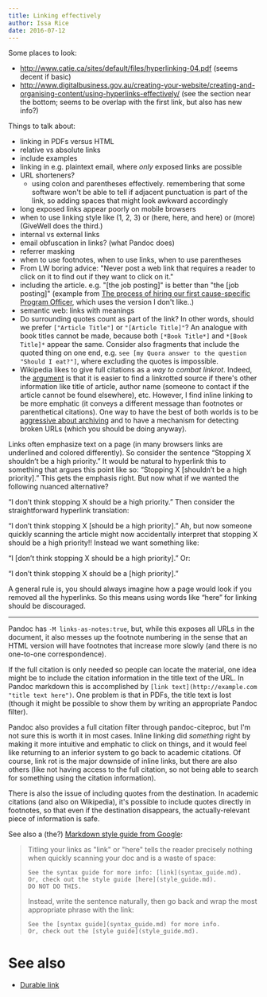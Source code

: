 ```yaml
---
title: Linking effectively
author: Issa Rice
date: 2016-07-12
---
```


Some places to look:

- <http://www.catie.ca/sites/default/files/hyperlinking-04.pdf> (seems decent if basic)
- <http://www.digitalbusiness.gov.au/creating-your-website/creating-and-organising-content/using-hyperlinks-effectively/> (see the section near the bottom; seems to be overlap with the first link, but also has new info?)

Things to talk about:

- linking in PDFs versus HTML
- relative vs absolute links
- include examples
- linking in e.g. plaintext email, where *only* exposed links are possible
- URL shorteners?
    - using colon and parentheses effectively. remembering that some
      software won't be able to tell if adjacent punctuation is part of
      the link, so adding spaces that might look awkward accordingly
- long exposed links appear poorly on mobile browsers
- when to use linking style like (1, 2, 3) or (here, here, and here) or (more) (GiveWell does the third.)
- internal vs external links
- email obfuscation in links? (what Pandoc does)
- referrer masking
- when to use footnotes, when to use links, when to use parentheses
- From LW boring advice: "Never post a web link that requires a reader to click on it to find out if they want to click on it."
- including the article. e.g. "\[the job posting\]" is better than "the \[job posting\]" (example from [The process of hiring our first cause-specific Program Officer](http://blog.givewell.org/2015/09/03/the-process-of-hiring-our-first-cause-specific-program-officer/), which uses the version I don't like..)
- semantic web: links with meanings
- Do surrounding quotes count as part of the link?
In other words, should we prefer `["Article Title"]` or `"[Article Title]"`?
An analogue with book titles cannot be made, because both `[*Book Title*]` and `*[Book Title]*` appear the same.
Consider also fragments that include the quoted thing on one end, e.g. `see [my Quora answer to the question "Should I eat?"]`, where excluding the quotes is impossible.
- Wikipedia likes to give full citations as a *way to combat linkrot*.
Indeed, the [argument](https://en.wikipedia.org/wiki/Wikipedia:Citing_sources#Handling_links_in_citations) is that it is easier to find a linkrotted source if there's other information like title of article, author name (someone to contact if the article cannot be found elsewhere), etc.
However, I find inline linking to be more emphatic (it conveys a different message than footnotes or parenthetical citations).
One way to have the best of both worlds is to be [aggressive about archiving](digital-preservation) and to have a mechanism for detecting broken URLs (which you should be doing anyway).

Links often emphasize text on a page (in many browsers links are underlined and colored differently). So consider the sentence “Stopping
X shouldn’t be a high priority.” It would be natural to hyperlink this
to something that argues this point like so: “Stopping X [shouldn’t be a
high priority].” This gets the emphasis right. But now what if we wanted
the following nuanced alternative?

“I don’t think stopping X should be a high priority.” Then consider the
straightforward hyperlink translation:

“I don’t think stopping X [should be a high priority].” Ah, but now
someone quickly scanning the article might now accidentally interpret
that stopping X should be a high priority!! Instead we want something
like:

“I [don’t think stopping X should be a high priority].” Or:

“I don’t think stopping X should be a [high priority].”

A general rule is, you should always imagine how a page would look if you
removed all the hyperlinks. So this means using words like “here” for
linking should be discouraged.

---

Pandoc has `-M links-as-notes:true`, but, while this exposes all URLs in the document, it also messes up the footnote numbering in the sense that an HTML version will have footnotes that increase more slowly (and there is no one-to-one correspondence).

If the full citation is only needed so people can locate the material, one idea might be to include the citation information in the title text of the URL.
In Pandoc markdown this is accomplished by `[link text](http://example.com "title text here")`.
One problem is that in PDFs, the title text is lost (though it might be possible to show them by writing an appropriate Pandoc filter).

Pandoc also provides a full citation filter through pandoc-citeproc, but I'm not sure this is worth it in most cases.
Inline linking did *something* right by making it more intuitive and emphatic to click on things, and it would feel like returning to an inferior system to go back to academic citations.
Of course, link rot is the major downside of inline links, but there are also others (like not having access to the full citation, so not being able to search for something using the citation information).

There is also the issue of including quotes from the destination.
In academic citations (and also on Wikipedia), it's possible to include quotes directly in footnotes, so that even if the destination disappears, the actually-relevant piece of information is safe.

See also a (the?) [Markdown style guide from Google](https://github.com/google/styleguide/blob/3591b2e540cbcb07423e02d20eee482165776603/docguide/style.md#use-informative-markdown-link-titles):

> Titling your links as "link" or "here" tells the reader precisely nothing when quickly scanning your doc and is a waste of space:
> 
>     See the syntax guide for more info: [link](syntax_guide.md).
>     Or, check out the style guide [here](style_guide.md).
>     DO NOT DO THIS.
> 
> Instead, write the sentence naturally, then go back and wrap the most appropriate phrase with the link:
> 
>     See the [syntax guide](syntax_guide.md) for more info.
>     Or, check out the [style guide](style_guide.md).



# See also

- [Durable link]()
